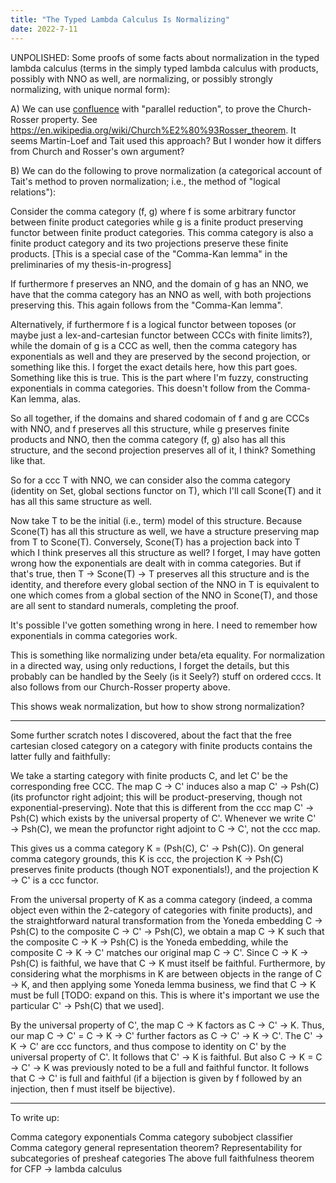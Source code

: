 ```yaml
---
title: "The Typed Lambda Calculus Is Normalizing"
date: 2022-7-11
---
```

UNPOLISHED: Some proofs of some facts about normalization in the typed lambda calculus (terms in the simply typed lambda calculus with products, possibly with NNO as well, are normalizing, or possibly strongly normalizing, with unique normal form):

A) We can use [confluence](@/Confluence.md) with "parallel reduction", to prove the Church-Rosser property. See https://en.wikipedia.org/wiki/Church%E2%80%93Rosser_theorem. It seems Martin-Loef and Tait used this approach? But I wonder how it differs from Church and Rosser's own argument?

B) We can do the following to prove normalization (a categorical account of Tait's method to proven normalization; i.e., the method of "logical relations"):

Consider the comma category (f, g) where f is some arbitrary functor between finite product categories while g is a finite product preserving functor between finite product categories. This comma category is also a finite product category and its two projections preserve these finite products. \[This is a special case of the "Comma-Kan lemma" in the preliminaries of my thesis-in-progress\]

If furthermore f preserves an NNO, and the domain of g has an NNO, we have that the comma category has an NNO as well, with both projections preserving this. This again follows from the "Comma-Kan lemma".

Alternatively, if furthermore f is a logical functor between toposes (or maybe just a lex-and-cartesian functor between CCCs with finite limits?), while the domain of g is a CCC as well, then the comma category has exponentials as well and they are preserved by the second projection, or something like this. I forget the exact details here, how this part goes. Something like this is true. This is the part where I'm fuzzy, constructing exponentials in comma categories. This doesn't follow from the Comma-Kan lemma, alas.

So all together, if the domains and shared codomain of f and g are CCCs with NNO, and f preserves all this structure, while g preserves finite products and NNO, then the comma category (f, g) also has all this structure, and the second projection preserves all of it, I think? Something like that.

So for a ccc T with NNO, we can consider also the comma category (identity on Set, global sections functor on T), which I'll call Scone(T) and it has all this same structure as well.

Now take T to be the initial (i.e., term) model of this structure. Because Scone(T) has all this structure as well, we have a structure preserving map from T to Scone(T). Conversely, Scone(T) has a projection back into T which I think preserves all this structure as well? I forget, I may have gotten wrong how the exponentials are dealt with in comma categories. But if that's true, then T -> Scone(T) -> T preserves all this structure and is the identity, and therefore every global section of the NNO in T is equivalent to one which comes from a global section of the NNO in Scone(T), and those are all sent to standard numerals, completing the proof.

It's possible I've gotten something wrong in here. I need to remember how exponentials in comma categories work.

This is something like normalizing under beta/eta equality. For normalization in a directed way, using only reductions, I forget the details, but this probably can be handled by the Seely (is it Seely?) stuff on ordered cccs. It also follows from our Church-Rosser property above.

This shows weak normalization, but how to show strong normalization?

****

Some further scratch notes I discovered, about the fact that the free cartesian closed category on a category with finite products contains the latter fully and faithfully:

We take a starting category with finite products C, and let C' be the corresponding free CCC. The map C → C' induces also a map C' → Psh(C) (its profunctor right adjoint; this will be product-preserving, though not exponential-preserving). Note that this is different from the ccc map C' → Psh(C) which exists by the universal property of C'. Whenever we write C' → Psh(C), we mean the profunctor right adjoint to C → C', not the ccc map.

This gives us a comma category K = (Psh(C), C' → Psh(C)). On general comma category grounds, this K is ccc, the projection K → Psh(C) preserves finite products (though NOT exponentials!), and the projection K → C' is a ccc functor.

From the universal property of K as a comma category (indeed, a comma object even within the 2-category of categories with finite products), and the straightforward natural transformation from the Yoneda embedding C → Psh(C) to the composite C → C' → Psh(C), we obtain a map C → K such that the composite C → K → Psh(C) is the Yoneda embedding, while the composite C → K → C' matches our original map C → C'. Since C → K → Psh(C) is faithful, we have that C → K must itself be faithful. Furthermore, by considering what the morphisms in K are between objects in the range of C → K, and then applying some Yoneda lemma business, we find that C → K must be full [TODO: expand on this. This is where it's important we use the particular C' → Psh(C) that we used].

By the universal property of C', the map C → K factors as C → C' → K. Thus, our map C → C' = C → K → C' further factors as C → C' → K → C'. The C' → K → C' are ccc functors, and thus compose to identity on C' by the universal property of C'. It follows that C' → K is faithful. But also C → K = C → C' → K was previously noted to be a full and faithful functor. It follows that C → C' is full and faithful (if a bijection is given by f followed by an injection, then f must itself be bijective).

****

To write up:

Comma category exponentials
Comma category subobject classifier
Comma category general representation theorem?
Representability for subcategories of presheaf categories
The above full faithfulness theorem for CFP -> lambda calculus